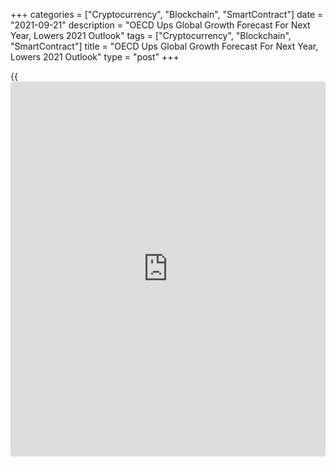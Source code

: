 +++
categories = ["Cryptocurrency", "Blockchain", "SmartContract"]
date = "2021-09-21"
description = "OECD Ups Global Growth Forecast For Next Year, Lowers 2021 Outlook"
tags = ["Cryptocurrency", "Blockchain", "SmartContract"]
title = "OECD Ups Global Growth Forecast For Next Year, Lowers 2021 Outlook"
type = "post"
+++

{{<iframe id="large-banner" src="https://www.bounty.group/#slide=5.0" width="100%" height="600" scrolling="no" style="border: 0px solid rgb(216, 221, 230); border-radius: 3px;">}}

The Organisation for Economic Cooperation and Development raised the
growth projection for next year, while lowering the same for this year,
and expressed concern over the increasingly uneven nature of the
economic recovery from the slump caused by the pandemic as well as
rising inflationary pressures.

Global growth projection for next year is now 4.5 percent versus 4.4
percent forecast in May, the Paris-based think tank said in an interim
report released Tuesday.

The projection for this year was trimmed to 5.7 percent from 5.8 percent
predicted in May.

"The economic impact of the Delta variant has so far been relatively
mild in countries with high vaccination rates, but has lowered near-term
momentum elsewhere and added to pressures on global supply chains and
costs," OECD said.

"Policies have been efficient in buffering the shock and ensuring a
strong recovery; planning for more efficient public finances, shifted
towards investment in physical and human capital is necessary and will
help monetary [policy](https://www.fintechee.com/policy/) to normalise smoothly once the recovery is firmly
established," OECD Chief Economist Laurence Boone said.

The uneveness of the recovery from the slump caused by the Covid-19
pandemic is exacerbated by the large differences in vaccination rates
between countries.  
  
The OECD said that renewed outbreaks of the [coronavirus][1] are forcing
some countries to restrict activities, thus causing bottlenecks and
supply shortages again.  
  
The think tank pointed out a marked variation in the outlook for
inflation. Inflationary pressures have risen sharply in the US and some
emerging market economies, but remains relatively low in many other
advanced economies, particularly in the euro area, the report said.

Reopening of economies has led to strong demand that has boosted prices
for commodities such as oil and metals as well as food, which has a
stronger effect on inflation in emerging [markets][2], OECD said.

Supply chain disruptions and higher shipping costs drive prices higher.  
That said, OECD expects inflation to slow next year to around 3.5
percent after peaking at 4.5 percent at the end of this year.  
  
"Supply pressures should fade gradually, wage growth remains moderate
and inflation expectations are still anchored, but near-term risks are
on the upside," the report said.  
  
The growth projection for the United States for this year was cut
sharply to 6.0 percent from 6.9 percent. The outlook for next year was
raised to 3.9 percent from 3.0 percent.

Eurozone growth forecast for this year was raised to 5.3 percent from
4.3 percent. The outlook for 2022 was lifted to 4.6 percent from 4.4
percent.

Germany's growth projection for this year was lowered to 2.9 percent and
the forecast for next year was raised to 4.6 percent. France and Spain
had their projections for both years raised.

Italy's outlook for this year received a strong upgrade to 5.9 percent,
while the projection for next year was lowered to 4.1 percent.

The UK growth forecasts for this year and next were lowered to 6.7
percent and 5.2 percent, respectively.

India's growth projection for this year and next were cut to 9.7 percent
and 7.9 percent, while China's growth forecasts were left unchanged at
8.5 percent and 5.8 percent.

For comments and feedback [contact](https://www.playgroundfx.com/contact/): editorial@rtt[news](https://www.letsplayfx.com/blog/forex-news-website/).com

[Economic News][3]

 **What parts of the world are seeing the best (and worst) economic
performances lately? Click[here][4] to check out our [Econ Scorecard][4]
and find out! See up-to-the-moment [ranking](https://www.playgroundfx.com/blog/crypto-exchange-ranking/)s for the best and worst
performers in [GDP][5], [unemployment rate][6], [inflation][7] and much
more.**

   1. www.rtt[news](https://www.letsplayfx.com/blog/forex-news-website/).com/list/coronavirus.aspx
   2. www.rtt[news](https://www.letsplayfx.com/blog/forex-news-website/).com/Content/Markets.aspx
   3. www.rtt[news](https://www.letsplayfx.com/blog/forex-news-website/).com/Content/EconomicNews.aspx
   4. www.rtt[news](https://www.letsplayfx.com/blog/forex-news-website/).com/economic-scorecard/world-rank/industrial-production/highest-performance.aspx
   5. www.rtt[news](https://www.letsplayfx.com/blog/forex-news-website/).com/economic-scorecard/world-rank/GDP/highest-performance.aspx
   6. www.rtt[news](https://www.letsplayfx.com/blog/forex-news-website/).com/economic-scorecard/world-rank/unemployment-rate/lowest-performance.aspx
   7. www.rtt[news](https://www.letsplayfx.com/blog/forex-news-website/).com/economic-scorecard/world-rank/CPI/highest-performance.aspx
